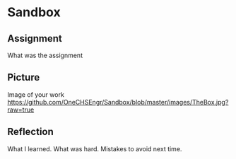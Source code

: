 # Sandbox

## Assignment

What was the assignment

## Picture

Image of your work
https://github.com/OneCHSEngr/Sandbox/blob/master/images/TheBox.jpg?raw=true

## Reflection

What I learned. What was hard.  Mistakes to avoid next time.
